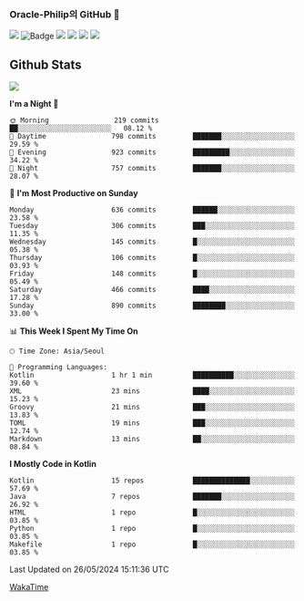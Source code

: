 ### Oracle-Philip의 GitHub 👋

<img src="https://img.shields.io/badge/ -Kotlin-black?style=flat-square&logo=Kotlin&logoColor=#7F52FF"/></a>
![Badge](http://img.shields.io/badge/-Java-black?style=flat-square)
<img src="https://img.shields.io/badge/ -JavaScript-black?style=flat-square&logo=JavaScript&logoColor=#3DDC84"/></a>
<img src="https://img.shields.io/badge/ -Python-black?style=flat-square&logo=Python&logoColor=#3DDC84"/></a>
<img src="https://img.shields.io/badge/ -Android-black?style=flat-square&logo=Android&logoColor=#3DDC84"/></a>
<img src="https://img.shields.io/badge/ -BLE-black?style=flat-square&logo=Bluetooth&logoColor=#0082FC"/></a>

<!--
<img src="https://img.shields.io/badge/ -STM32F103-black?style=flat-square&logo=STMicroelectronics&logoColor=#03234B"/></a>
<img src="https://img.shields.io/badge/ -Qt-black?style=flat-square&logo=Qt&logoColor=#41CD52"/></a>
-->

<!--
![Badge](http://img.shields.io/badge/-Java-black?style=flat-square)
![Badge](http://img.shields.io/badge/-Koltin-black?style=flat-square)
![Badge](http://img.shields.io/badge/-Dart-black?style=flat-square)
![Badge](http://img.shields.io/badge/-Android-black?style=flat-square)
![Badge](http://img.shields.io/badge/-Flutter-black?style=flat-square)
![Badge](http://img.shields.io/badge/-Firebase-black?style=flat-square)
-->

## Github Stats  
<div align="left"><img src="https://github-readme-stats.vercel.app/api?username=Oracle-Philip&show_icons=true&count_private=true&hide_border=true" align="center" /></div>


<!--START_SECTION:waka-->
**I'm a Night 🦉** 

```text
🌞 Morning                219 commits         ██░░░░░░░░░░░░░░░░░░░░░░░   08.12 % 
🌆 Daytime                798 commits         ███████░░░░░░░░░░░░░░░░░░   29.59 % 
🌃 Evening                923 commits         █████████░░░░░░░░░░░░░░░░   34.22 % 
🌙 Night                  757 commits         ███████░░░░░░░░░░░░░░░░░░   28.07 % 
```
📅 **I'm Most Productive on Sunday** 

```text
Monday                   636 commits         ██████░░░░░░░░░░░░░░░░░░░   23.58 % 
Tuesday                  306 commits         ███░░░░░░░░░░░░░░░░░░░░░░   11.35 % 
Wednesday                145 commits         █░░░░░░░░░░░░░░░░░░░░░░░░   05.38 % 
Thursday                 106 commits         █░░░░░░░░░░░░░░░░░░░░░░░░   03.93 % 
Friday                   148 commits         █░░░░░░░░░░░░░░░░░░░░░░░░   05.49 % 
Saturday                 466 commits         ████░░░░░░░░░░░░░░░░░░░░░   17.28 % 
Sunday                   890 commits         ████████░░░░░░░░░░░░░░░░░   33.00 % 
```


📊 **This Week I Spent My Time On** 

```text
🕑︎ Time Zone: Asia/Seoul

💬 Programming Languages: 
Kotlin                   1 hr 1 min          ██████████░░░░░░░░░░░░░░░   39.60 % 
XML                      23 mins             ████░░░░░░░░░░░░░░░░░░░░░   15.23 % 
Groovy                   21 mins             ███░░░░░░░░░░░░░░░░░░░░░░   13.83 % 
TOML                     19 mins             ███░░░░░░░░░░░░░░░░░░░░░░   12.74 % 
Markdown                 13 mins             ██░░░░░░░░░░░░░░░░░░░░░░░   08.84 % 
```

**I Mostly Code in Kotlin** 

```text
Kotlin                   15 repos            ██████████████░░░░░░░░░░░   57.69 % 
Java                     7 repos             ███████░░░░░░░░░░░░░░░░░░   26.92 % 
HTML                     1 repo              █░░░░░░░░░░░░░░░░░░░░░░░░   03.85 % 
Python                   1 repo              █░░░░░░░░░░░░░░░░░░░░░░░░   03.85 % 
Makefile                 1 repo              █░░░░░░░░░░░░░░░░░░░░░░░░   03.85 % 
```




 Last Updated on 26/05/2024 15:11:36 UTC
<!--END_SECTION:waka-->


<!--
**Oracle-Philip/Oracle-Philip** is a ✨ _special_ ✨ repository because its `README.md` (this file) appears on your GitHub profile.

Here are some ideas to get you started:

- 🔭 I’m currently working on ...
- 🌱 I’m currently learning ...
- 👯 I’m looking to collaborate on ...
- 🤔 I’m looking for help with ...
- 💬 Ask me about ...
- 📫 How to reach me: ...
- 😄 Pronouns: ...
- ⚡ Fun fact: ...
-->


[WakaTime](https://wakatime.com/dashboard)

